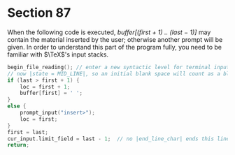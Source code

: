 # Section 87

When the following code is executed, *buffer[(first + 1) .. (last − 1)]* may contain the material inserted by the user; otherwise another prompt will be given.
In order to understand this part of the program fully, you need to be familiar with $\TeX$'s input stacks.

```c << Introduce new material from the terminal and |return| >>=
begin_file_reading(); // enter a new syntactic level for terminal input
// now |state = MID_LINE|, so an initial blank space will count as a blank
if (last > first + 1) {
    loc = first + 1;
    buffer[first] = ' ';
}
else {
    prompt_input("insert>");
    loc = first;
}
first = last;
cur_input.limit_field = last - 1;  // no |end_line_char| ends this line
return;
```
